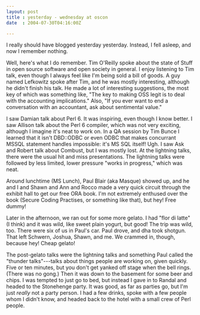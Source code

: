 ```yaml
---
layout: post
title : yesterday - wednesday at oscon
date  : 2004-07-30T04:16:00Z

---
```

I really should have blogged yesterday yesterday.  Instead, I fell asleep, and now I remember nothing.

Well, here's what I do remember.  Tim O'Reilly spoke about the state of Stuff in open source software and open society in general.  I enjoy listening to Tim talk, even though I always feel like I'm being sold a bill of goods.  A guy named Lefkowitz spoke after Tim, and he was mostly interesting, although he didn't finish his talk.  He made a lot of interesting suggestions, the most key of which was something like, "The key to making OSS legit is to deal with the accounting implications."  Also, "If you ever want to end a conversation with an accountant, ask about sentimental value."

I saw Damian talk about Perl 6.  It was inspiring, even though I know better. I saw Allison talk about the Perl 6 compiler, which was not very exciting, although I imagine it's neat to work on.  In a QA session by Tim Bunce I learned that it isn't DBD::ODBC or even ODBC that makes concurrant MSSQL statement handles impossible: it's MS SQL itself!  Ugh.  I saw Ask and Robert talk about Combust, but I was mostly lost.  At the lightning talks, there were the usual hit and miss presentations.  The lightning talks were followed by less limited, lower pressure "works in progress," which was neat.

Around lunchtime (MS Lunch), Paul Blair (aka Masque) showed up, and he and I and Shawn and Ann and Rocco made a very quick circuit through the exhibit hall to get our free ORA book.  I'm not extremely enthused over the book (Secure Coding Practises, or something like that), but hey!  Free dummy!

Later in the afternoon, we ran out for some more gelato.  I had "flor di latte" (I think) and it was wild, like sweet plain yogurt, but good!  The trip was wild, too.  There were six of us in Paul's car.  Paul drove, and dha took shotgun.  That left Schwern, Joshua, Shawn, and me.  We crammed in, though, because hey!  Cheap gelato!

The post-gelato talks were the lightning talks and something Paul called the "thunder talks"---talks about things people are working on, given quickly. Five or ten minutes, but you don't get yanked off stage when the bell rings. (There was no gong.)  Then it was down to the basement for some beer and chips. I was tempted to just go to bed, but instead I gave in to Randal and headed to the Stonehenge party.  It was good, as far as parties go, but I'm just <em>really</em> not a party person.  I had a few drinks, spoke with a few people whom I didn't know, and headed back to the hotel with a small crew of Perl people.

